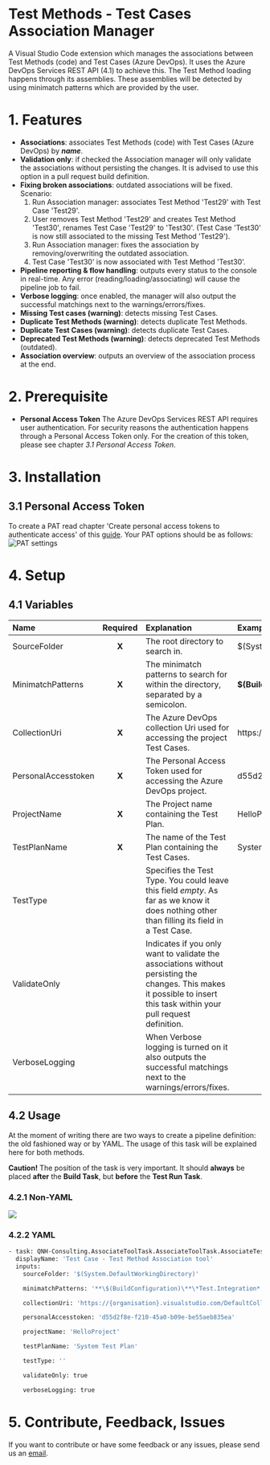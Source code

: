 # Test Methods - Test Cases Association Manager
A Visual Studio Code extension which manages the associations between Test Methods (code) and Test Cases (Azure DevOps). It uses the Azure DevOps Services REST API (4.1) to achieve this. The Test Method loading happens through its assemblies. These assemblies will be detected by using minimatch patterns which are provided by the user.

# 1. Features
* **Associations**: associates Test Methods (code) with Test Cases (Azure DevOps) by ***name***.
* **Validation only**: if checked the Association manager will only validate the associations without persisting the changes. It is advised to use this option in a pull request build definition. 
* **Fixing broken associations**: outdated associations will be fixed.
  Scenario: 
  1. Run Association manager: associates Test Method 'Test29' with Test Case 'Test29'.
  2. User removes Test Method 'Test29' and creates Test Method 'Test30', renames Test Case 'Test29' to 'Test30'. (Test Case 'Test30' is now still associated to the missing Test Method 'Test29'). 
  3. Run Association manager: fixes the association by removing/overwriting the outdated association.
  4. Test Case 'Test30' is now associated with Test Method 'Test30'.
* **Pipeline reporting & flow handling**: outputs every status to the console in real-time. Any error (reading/loading/associating) will cause the pipeline job to fail.
* **Verbose logging**: once enabled, the manager will also output the successful matchings next to the warnings/errors/fixes.
* **Missing Test cases (warning)**: detects missing Test Cases.
* **Duplicate Test Methods (warning)**: detects duplicate Test Methods.
* **Duplicate Test Cases (warning)**: detects duplicate Test Cases.
* **Deprecated Test Methods (warning)**: detects deprecated Test Methods (outdated).
* **Association overview**: outputs an overview of the association process at the end.

# 2. Prerequisite
* **Personal Access Token** 
The Azure DevOps Services REST API requires user authentication. For security reasons the authentication happens through a Personal Access Token only. For the creation of this token, please see chapter *3.1 Personal Access Token*.

# 3. Installation
## 3.1 Personal Access Token
To create a PAT read chapter 'Create personal access tokens to authenticate access' of this [guide]. Your PAT options should be as follows: ![PAT settings](https://i.imgur.com/BvJkre6.png)

# 4. Setup
## 4.1 Variables
| Name | Required | Explanation | Example |
| :--- | :---: | :--- | :--- |
| SourceFolder | **X**  | The root directory to search in. | $(System.DefaultWorkingDirectory) |
| MinimatchPatterns | **X** | The minimatch patterns to search for within the directory, separated by a semicolon. | **\$(BuildConfiguration)\**\*Test.Integration*.dll;**\$(BuildConfiguration)\**\*Test.Unit*.dll;!**\obj\** |
| CollectionUri | **X** | The Azure DevOps collection Uri used for accessing the project Test Cases. | https://{organisation}.visualstudio.com/DefaultCollection |
| PersonalAccesstoken | **X** | The Personal Access Token used for accessing the Azure DevOps project. | d55d2f8e-f210-45a0-b09e-be55aeb835ea |
| ProjectName | **X** | The Project name containing the Test Plan. | HelloProject |
| TestPlanName | **X** | The name of the Test Plan containing the Test Cases. | System Test Plan |
| TestType |  | Specifies the Test Type. You could leave this field *empty*. As far as we know it does nothing other than filling its field in a Test Case. |  |
| ValidateOnly |  | Indicates if you only want to validate the associations without persisting the changes. This makes it possible to insert this task within your pull request definition. |  |
| VerboseLogging |  | When Verbose logging is turned on it also outputs the successful matchings next to the warnings/errors/fixes. |  |

## 4.2 Usage
At the moment of writing there are two ways to create a pipeline definition: the old fashioned way or by YAML. The usage of this task will be explained here for both methods.

**Caution!** The position of the task is very important. It should **always** be placed **after** the **Build Task**, but **before** the **Test Run Task**.

### 4.2.1 Non-YAML
![](https://i.imgur.com/50AcCSY.png)

### 4.2.2 YAML
```sh
- task: QNH-Consulting.AssociateToolTask.AssociateToolTask.AssociateTestMethodsWithTestCases@1
  displayName: 'Test Case - Test Method Association tool'
  inputs:
    sourceFolder: '$(System.DefaultWorkingDirectory)'

    minimatchPatterns: '**\$(BuildConfiguration)\**\*Test.Integration*.dll;**\$(BuildConfiguration)\**\*Test.Unit*.dll;!**\obj\**'

    collectionUri: 'https://{organisation}.visualstudio.com/DefaultCollection'

    personalAccesstoken: 'd55d2f8e-f210-45a0-b09e-be55aeb835ea'

    projectName: 'HelloProject'

    testPlanName: 'System Test Plan'

    testType: ''

    validateOnly: true

    verboseLogging: true
```

# 5. Contribute, Feedback, Issues
If you want to contribute or have some feedback or any issues, please send us an [email]. 


[//]: # (Reference links placement)
   [email]: <mailto:visualstudio@qnh.nl>
   [guide]: <https://docs.microsoft.com/nl-nl/azure/devops/organizations/accounts/use-personal-access-tokens-to-authenticate?view=vsts>
